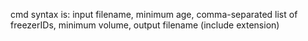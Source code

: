 cmd syntax is: input filename, minimum age, comma-separated list of freezerIDs, minimum volume, output filename (include extension)

